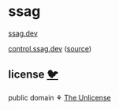 # ssag

[ssag.dev](https://www.ssag.dev/)

[control.ssag.dev](https://control.ssag.dev) ([source](https://github.com/ryanatkn/control.ssag.dev))

## license [🐦](https://wikipedia.org/wiki/Free_and_open-source_software)

public domain ⚘ [The Unlicense](license)
